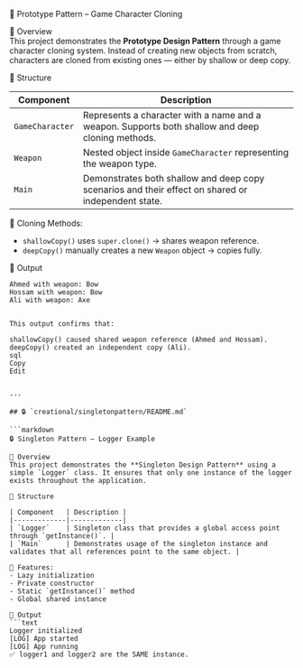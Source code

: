 
🧬 Prototype Pattern – Game Character Cloning

📌 Overview  
This project demonstrates the **Prototype Design Pattern** through a game character cloning system. Instead of creating new objects from scratch, characters are cloned from existing ones — either by shallow or deep copy.

🧱 Structure

| Component        | Description |
|------------------|-------------|
| `GameCharacter`  | Represents a character with a name and a weapon. Supports both shallow and deep cloning methods. |
| `Weapon`         | Nested object inside `GameCharacter` representing the weapon type. |
| `Main`           | Demonstrates both shallow and deep copy scenarios and their effect on shared or independent state. |

🔁 Cloning Methods:
- `shallowCopy()` uses `super.clone()` → shares weapon reference.
- `deepCopy()` manually creates a new `Weapon` object → copies fully.

🧪 Output
```text
Ahmed with weapon: Bow
Hossam with weapon: Bow
Ali with weapon: Axe


This output confirms that:

shallowCopy() caused shared weapon reference (Ahmed and Hossam).
deepCopy() created an independent copy (Ali).
sql
Copy
Edit


---

## 🔒 `creational/singletonpattern/README.md`

```markdown
🔒 Singleton Pattern – Logger Example

📌 Overview  
This project demonstrates the **Singleton Design Pattern** using a simple `Logger` class. It ensures that only one instance of the logger exists throughout the application.

🧱 Structure

| Component   | Description |
|-------------|-------------|
| `Logger`    | Singleton class that provides a global access point through `getInstance()`. |
| `Main`      | Demonstrates usage of the singleton instance and validates that all references point to the same object. |

🔧 Features:
- Lazy initialization
- Private constructor
- Static `getInstance()` method
- Global shared instance

🧪 Output
```text
Logger initialized
[LOG] App started
[LOG] App running
✅ logger1 and logger2 are the SAME instance.


